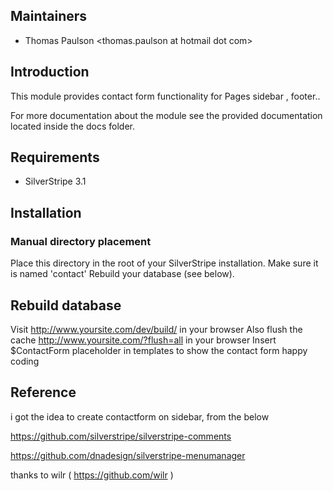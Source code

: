 ## Maintainers

 * Thomas Paulson
  <thomas.paulson at hotmail dot com>

## Introduction

This module provides contact form functionality for Pages sidebar , footer..

For more documentation about the module see the provided documentation located
inside the docs folder.

## Requirements

 * SilverStripe 3.1

## Installation

### Manual directory placement
Place this directory in the root of your SilverStripe installation.
Make sure it is named 'contact'
Rebuild your database (see below).
## Rebuild database
Visit http://www.yoursite.com/dev/build/ in your browser
Also flush the cache http://www.yoursite.com/?flush=all in your browser
Insert $ContactForm placeholder in templates to show the contact form
happy coding

## Reference
i got the idea to create contactform on sidebar, from the below 


https://github.com/silverstripe/silverstripe-comments

https://github.com/dnadesign/silverstripe-menumanager	

thanks to wilr ( https://github.com/wilr )
